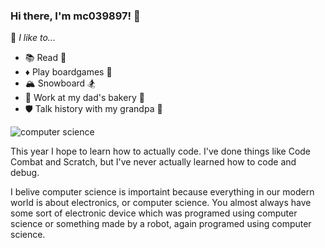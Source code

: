 ### Hi there, I'm mc039897! 👋

🤺 *I like to...*

- 📚 Read 📖
- ♦️ Play boardgames 🎲
- 🏔️ Snowboard 🏂
- 🥐 Work at my dad's bakery 🥖
- 🛡️ Talk history with my grandpa 📜

![computer science](https://images6.content-hci.com/commimg/myhotcourses/blog/post/myhc_89683.jpg)

This year I hope to learn how to actually code. I've done things like Code Combat and Scratch, but I've never actually learned how to code and debug.

I belive computer science is importaint because everything in our modern world is about electronics, or computer science. You almost always have some sort of electronic device which was programed using computer science or something made by a robot, again programed using computer science.
<!--
**mc039897/mc039897** is a ✨ _special_ ✨ repository because its `README.md` (this file) appears on your GitHub profile.
